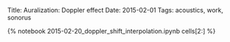 Title: Auralization: Doppler effect
Date: 2015-02-01
Tags: acoustics, work, sonorus

{% notebook 2015-02-20_doppler_shift_interpolation.ipynb cells[2:] %}
